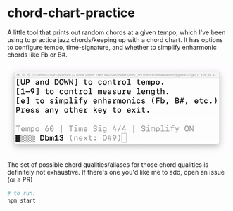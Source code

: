 # chord-chart-practice
A little tool that prints out random chords at a given tempo, which I've been using to practice jazz chords/keeping up with a chord chart. It has options to configure tempo, time-signature, and whether to simplify enharmonic chords like Fb or B#.

![Demo of chord-chart-practice in action](https://raw.githubusercontent.com/mrjacobbloom/chord-chart-practice/main/demo.gif)

The set of possible chord qualities/aliases for those chord qualities is definitely not exhaustive. If there's one you'd like me to add, open an issue (or a PR)

```bash
# to run:
npm start
```
